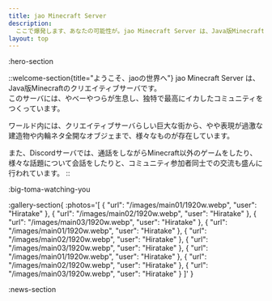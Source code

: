 ```yaml
---
title: jao Minecraft Server
description:
  ここで爆発します、あなたの可能性が。jao Minecraft Server は、Java版Minecraftのクリエイティブサーバです。やべーやつらが独特で最高にイカしたコニュニティをつくっています。
layout: top
---
```


:hero-section

::welcome-section{title="ようこそ、jaoの世界へ"}
jao Minecraft Server は、Java版Minecraftのクリエイティブサーバです。  
このサーバには、やべーやつらが生息し、独特で最高にイカしたコミュニティをつくっています。

ワールド内には、クリエイティブサーバらしい巨大な街から、やや表現が過激な建造物や内輪ネタ全開なオブジェまで、様々なものが存在しています。

また、Discordサーバでは、通話をしながらMinecraft以外のゲームをしたり、様々な話題について会話をしたりと、コミュニティ参加者同士での交流も盛んに行われています。
::

:big-toma-watching-you

:gallery-section{
  :photos='[
    { "url": "/images/main01/1920w.webp", "user": "Hiratake" },
    { "url": "/images/main02/1920w.webp", "user": "Hiratake" },
    { "url": "/images/main03/1920w.webp", "user": "Hiratake" },
    { "url": "/images/main01/1920w.webp", "user": "Hiratake" },
    { "url": "/images/main02/1920w.webp", "user": "Hiratake" },
    { "url": "/images/main03/1920w.webp", "user": "Hiratake" },
    { "url": "/images/main01/1920w.webp", "user": "Hiratake" },
    { "url": "/images/main02/1920w.webp", "user": "Hiratake" },
    { "url": "/images/main03/1920w.webp", "user": "Hiratake" }
  ]'
}

:news-section
